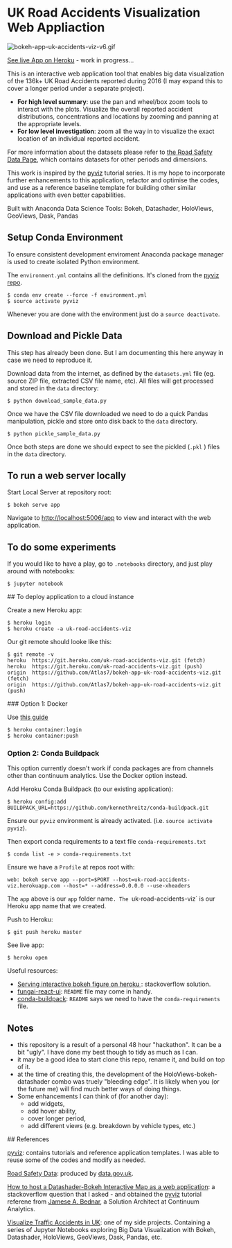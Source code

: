 # UK Road Accidents Visualization Web Appliaction

![bokeh-app-uk-accidents-viz-v6.gif](./assets/bokeh-app-uk-accidents-viz-v6.gif)

[See live App on Heroku](https://uk-road-accidents-viz.herokuapp.com/) - work in progress...

This is an interactive web application tool that enables big data visualization of the 136k+ UK Road Accidents reported during 2016 (I may expand this to cover a longer period under a separate project).

- **For high level summary**: use the pan and wheel/box zoom tools to interact with the plots. Visualize the overall reported accident distributions, concentrations and locations by zooming and panning at the appropriate levels.
- **For low level investigation**: zoom all the way in to visualize the exact location of an individual reported accident.

For more information about the datasets please refer to [the Road Safety Data Page](https://data.gov.uk/dataset/road-accidents-safety-data), which contains datasets for other periods and dimensions.

This work is inspired by the [pyviz](https://github.com/pyviz/pyviz) tutorial series. It is my hope to incorporate further enhancements to this application, refactor and optimise the codes, and use as a reference baseline template for building other similar applications with even better capabilities.

Built with Anaconda Data Science Tools: Bokeh, Datashader, HoloViews, GeoViews, Dask, Pandas

## Setup Conda Environment

To ensure consistent development enviroment Anaconda package manager is used to create isolated Python environment.

The `environment.yml` contains all the definitions. It's cloned from the [pyviz repo](https://github.com/pyviz/pyviz).

```
$ conda env create --force -f environment.yml
$ source activate pyviz
```

Whenever you are done with the environment just do a `source deactivate`.

## Download and Pickle Data

This step has already been done. But I am documenting this here anyway in case we need to reproduce it.

Download data from the internet, as defined by the `datasets.yml` file (eg. source ZIP file, extracted CSV file name, etc). All files will get processed and stored in the `data` directory:

```
$ python download_sample_data.py
```

Once we have the CSV file downloaded we need to do a quick Pandas manipulation, pickle and store onto disk back to the `data` directory.

```
$ python pickle_sample_data.py
```

Once both steps are done we should expect to see the pickled (`.pkl` ) files in the `data` directory.

## To run a web server locally

Start Local Server at repository root:

```
$ bokeh serve app
```

Navigate to [http://localhost:5006/app](http://localhost:5006/app) to view and interact with the web application.

## To do some experiments

If you would like to have a play, go to `.notebooks` directory, and just play around with notebooks:

```
$ jupyter notebook
```

## To deploy application to a cloud instance

Create a new Heroku app:

```
$ heroku login
$ heroku create -a uk-road-accidents-viz
```

Our git remote should looke like this:

```
$ git remote -v
heroku  https://git.heroku.com/uk-road-accidents-viz.git (fetch)
heroku  https://git.heroku.com/uk-road-accidents-viz.git (push)
origin  https://github.com/Atlas7/bokeh-app-uk-road-accidents-viz.git (fetch)
origin  https://github.com/Atlas7/bokeh-app-uk-road-accidents-viz.git (push)
```

### Option 1: Docker

Use [this guide](https://github.com/heroku-examples/python-miniconda)

```
$ heroku container:login
$ heroku container:push 
```

### Option 2: Conda Buildpack

This option currently doesn't work if conda packages are from channels other than continuum analytics. Use the Docker option instead.

Add Heroku Conda Buildpack (to our existing application):

```
$ heroku config:add BUILDPACK_URL=https://github.com/kennethreitz/conda-buildpack.git
```

Ensure our `pyviz` environment is already activated. (i.e. `source activate pyviz`).

Then export conda requirements to a text file `conda-requirements.txt`

```
$ conda list -e > conda-requirements.txt
```

Ensure we have a `Profile` at repos root with:

```
web: bokeh serve app --port=$PORT --host=uk-road-accidents-viz.herokuapp.com --host=* --address=0.0.0.0 --use-xheaders
```

The `app` above is our `app` folder name`. The `uk-road-accidents-viz` is our Heroku app name that we created.

Push to Heroku:

```
$ git push heroku master
```

See live app:

```
$ heroku open
```

Useful resources:

- [Serving interactive bokeh figure on heroku
](https://stackoverflow.com/questions/38417200/serving-interactive-bokeh-figure-on-heroku/38447618#38447618): stackoverflow solution.
- [fungai-react-ui](https://github.com/Atlas7/fungai-react-ui): `README` file may come in handy.
- [conda-buildpack](https://github.com/kennethreitz/conda-buildpack): `README` says we need to have the `conda-requirements` file.

## Notes

- this repository is a result of a personal 48 hour "hackathon". It can be a bit "ugly". I have done my best though to tidy as much as I can.
- it may be a good idea to start clone this repo, rename it, and build on top of it.
- at the time of creating this, the development of the HoloViews-bokeh-datashader combo was truely "bleeding edge". It is likely when you (or the future me) will find much better ways of doing things.
- Some enhancements I can think of (for another day):
  - add widgets,
  - add hover ability,
  - cover longer period,
  - add different views (e.g. breakdown by vehicle types, etc.)

## References

[pyviz](https://github.com/pyviz/pyviz): contains tutorials and reference application templates. I was able to reuse some of the codes and modify as needed.

[Road Safety Data](https://data.gov.uk/dataset/road-accidents-safety-data): produced by [data.gov.uk](https://data.gov.uk/).

[How to host a Datashader-Bokeh Interactive Map as a web application](https://stackoverflow.com/questions/48784128/how-to-host-a-datashader-bokeh-interactive-map-as-a-web-application/48806197#48806197): a stackoverflow question that I asked - and obtained the [pyviz](https://github.com/pyviz/pyviz) tutorial referene from [Jamese A. Bednar](https://stackoverflow.com/users/5909839/james-a-bednar), a Solution Architect at Continuum Analytics.

[Visualize Traffic Accidents in UK](https://github.com/Atlas7/visualize-traffic-accidents-in-uk): one of my side projects. Containing a series of Jupyter Notebooks exploring Big Data Visualization with Bokeh, Datashader, HoloViews, GeoViews, Dask, Pandas, etc.